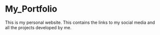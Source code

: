 # My_Portfolio
This is my personal website.
This contains the links to my social media and all the projects developed by me. 
